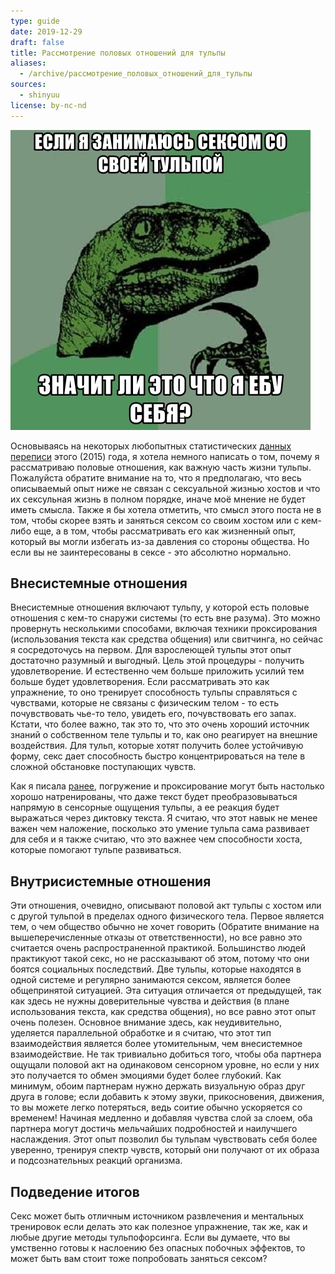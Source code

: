 ```yaml
---
type: guide
date: 2019-12-29
draft: false
title: Рассмотрение половых отношений для тульпы
aliases:
  - /archive/рассмотрение_половых_отношений_для_тульпы
sources:
  - shinyuu
license: by-nc-nd
---
```

![](pasted_image_0.png)

Основываясь на некоторых любопытных статистических [данных переписи](https://www.reddit.com/r/Tulpas/wiki/census) этого (2015) года, я хотела немного написать о том, почему я рассматриваю половые отношения, как важную часть жизни тульпы. Пожалуйста обратите внимание на то, что я предполагаю, что весь описываемый опыт ниже не связан с сексуальной жизнью хостов и что их сексульная жизнь в полном порядке, иначе моё мнение не будет иметь смысла. Также я бы хотела отметить, что смысл этого поста не в том, чтобы скорее взять и заняться сексом со своим хостом или с кем-либо еще, а в том, чтобы рассматривать его как жизненный опыт, который вы могли избегать из-за давления со стороны общества. Но если вы не заинтересованы в сексе - это абсолютно нормально.

## Внесистемные отношения
Внесистемные отношения включают тульпу, у которой есть половые отношения с кем-то снаружи системы (то есть вне разума).
Это можно провернуть несколькими способами, включая техники проксирования (использования текста как средства общения) или свитчинга, но сейчас я сосредоточусь на первом. Для взрослеющей тульпы этот опыт достаточно разумный и выгодный. Цель этой процедуры - получить удовлетворение. И естественно чем больше приложить усилий тем больше будет удовлетворения. Если рассматривать это как упражнение, то оно тренирует способность тульпы справляться с чувствами, которые не связаны с физическим телом - то есть почувствовать чье-то тело, увидеть его, почувствовать его запах. Кстати, что более важно, так это то, что это очень хороший источник знаний о собственном теле тульпы и то, как оно реагирует на внешние воздействия. Для тульп, которые хотят получить более устойчивую форму, секс дает способность быстро концентрироваться на теле в сложной обстановке поступающих чувств.

Как я писала [ранее](https://shinyuu.net/2015/06/wonderland-irc-feelings/), погружение и проксирование могут быть настолько хорошо натренированы, что даже текст будет преобразовываться напрямую в сенсорные ощущения тульпы, а ее реакция будет выражаться через диктовку текста. Я считаю, что этот навык не менее важен чем наложение, посколько это умение тульпа сама развивает для себя и я также считаю, что это важнее чем способности хоста, которые помогают тульпе развиваться.

## Внутрисистемные отношения
Эти отношения, очевидно, описывают половой акт тульпы с хостом или с другой тульпой в пределах одного физического тела. Первое является тем, о чем общество обычно не хочет говорить (Обратите внимание на вышеперечисленные отказы от ответственности), но все равно это  считается очень распространенной практикой. Большинство людей практикуют такой секс, но не рассказывают об этом, потому что они боятся социальных последствий. Две тульпы, которые находятся в одной системе и регулярно занимаются сексом, является более общепринятой ситуацией.
Эта ситуация отличается от предыдущей, так как здесь не нужны доверительные чувства и действия (в плане использования текста, как средства общения), но все равно этот опыт очень полезен. Основное внимание здесь, как неудивительно, уделяется параллельной обработке и я считаю, что этот тип взаимодействия является более утомительным, чем внесистемное взаимодействие. Не так тривиально добиться того, чтобы оба партнера ощущали половой акт на одинаковом сенсорном уровне, но если у них это получается то обмен эмоциями будет более глубокий. Как минимум, обоим партнерам нужно держать визуальную образ друг друга в голове; если добавить к этому звуки, прикосновения, движения, то вы можете легко потеряться, ведь соитие обычно ускоряется со временем! Начиная медленно и добавляя чувства слой за слоем, оба партнера могут достичь мельчайших подробностей и наилучшего наслаждения. Этот опыт позволил бы тульпам чувствовать себя более уверенно, тренируя спектр чувств, который они получают от их образа и подсознательных реакций организма.

## Подведение итогов
Секс может быть отличным источником развлечения и ментальных тренировок если делать это как полезное упражнение, так же, как и любые другие методы тульпофорсинга. Если вы думаете, что вы  умственно готовы к наслоению без опасных побочных эффектов, то может быть вам стоит тоже попробовать заняться сексом?
